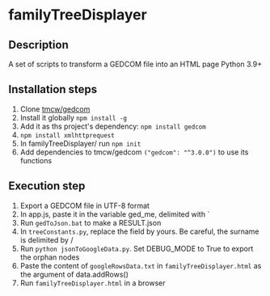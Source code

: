 # familyTreeDisplayer

## Description

A set of scripts to transform a GEDCOM file into an HTML page
Python 3.9+

## Installation steps

1. Clone [tmcw/gedcom](https://github.com/tmcw/gedcom)
2. Install it globally `npm install -g`
3. Add it as ths project's dependency: `npm install gedcom`
4. `npm install xmlhttprequest`
5. In familyTreeDisplayer/ run `npm init`
6. Add dependencies to tmcw/gedcom `("gedcom": "^3.0.0")` to use its functions

## Execution step

1. Export a GEDCOM file in UTF-8 format
2. In app.js, paste it in the variable ged_me, delimited with \`
3. Run `gedToJson.bat` to make a RESULT.json
4. In `treeConstants.py`, replace the field by yours. Be careful, the surname is delimited by /
5. Run `python jsonToGoogleData.py`. Set DEBUG_MODE to True to export the orphan nodes
6. Paste the content of `googleRowsData.txt` in `familyTreeDisplayer.html` as the argument of data.addRows()
7. Run `familyTreeDisplayer.html` in a browser
